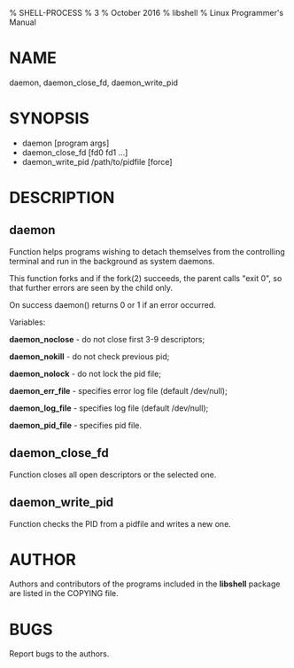 % SHELL-PROCESS
% 3
% October 2016
% libshell
% Linux Programmer's Manual

# NAME #

daemon, daemon_close_fd, daemon_write_pid

# SYNOPSIS #

- daemon [program args]
- daemon_close_fd [fd0 fd1 ...]
- daemon_write_pid /path/to/pidfile [force]

# DESCRIPTION #

## daemon ##
Function helps programs wishing to detach themselves from the controlling terminal and run
in the background as system daemons.

This function forks and if the fork(2) succeeds, the parent
calls "exit 0", so that further errors are seen by the child only.

On success daemon() returns 0 or 1 if an error occurred.

Variables:

**daemon_noclose**  - do not close first 3-9 descriptors;

**daemon_nokill**   - do not check previous pid;

**daemon_nolock**   - do not lock the pid file;

**daemon_err_file** - specifies error log file (default /dev/null);

**daemon_log_file** - specifies log file (default /dev/null);

**daemon_pid_file** - specifies pid file.

## daemon_close_fd ##
Function closes all open descriptors or the selected one.

## daemon_write_pid ##
Function checks the PID from a pidfile and writes a new one.

# AUTHOR #
Authors and contributors of the programs included in the **libshell** package are listed
in the COPYING file.

# BUGS #
Report bugs to the authors.

